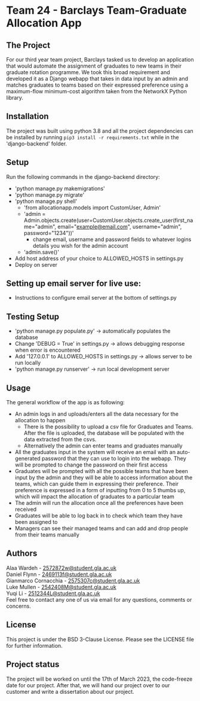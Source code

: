 # Team 24 - Barclays Team-Graduate Allocation App

## The Project
For our third year team project, Barclays tasked us to develop an application that would automate the assignment of graduates to new teams in their graduate rotation programme.
We took this broad requirement and developed it as a Django webapp that takes in data input by an admin and matches graduates to teams based on their expressed preference using a maximum-flow minimum-cost algorithm taken from the NetworkX Python library.

## Installation
The project was built using python 3.8 and all the project dependencies can be installed by running `pip3 install -r requirements.txt` while in the 'django-backend' folder.

## Setup
Run the following commands in the django-backend directory:
- 'python manage.py makemigrations'
- 'python manage.py migrate'
- 'python manage.py shell'
  - 'from allocationapp.models import CustomUser, Admin'
  - 'admin = Admin.objects.create(user=CustomUser.objects.create_user(first_name="admin", email="example@email.com", username="admin", password="1234"))'
      - change email, username and password fields to whatever logins details you wish for the admin account 
  - 'admin.save()'
- Add host address of your choice to ALLOWED_HOSTS in settings.py
- Deploy on server

## Setting up email server for live use:
- Instructions to configure email server at the bottom of settings.py

## Testing Setup
- 'python manage.py populate.py' -> automatically populates the database
- Change 'DEBUG = True' in settings.py -> allows debugging response when error is encountered
- Add '127.0.0.1' to ALLOWED_HOSTS in settings.py -> allows server to be run locally
- 'python manage.py runserver' -> run local development server

## Usage
The general workflow of the app is as following:
- An admin logs in and uploads/enters all the data necessary for the allocation to happen
    - There is the possibility to upload a csv file for Graduates and Teams. After the file is uploaded, the database will be populated with the data extracted from the csvs.
    - Alternatively the admin can enter teams and graduates manually
- All the graduates input in the system will receive an email with an auto-generated password that they can use to login into the webapp. They will be prompted to change the password on their first access
- Graduates will be prompted with all the possible teams that have been input by the admin and they will be able to access information about the teams, which can guide them in expressing their preference. Their preference is expressed in a form of inputting from 0 to 5 thumbs up, which will impact the allocation of graduates to a particular team
- The admin will run the allocation once all the preferences have been received
- Graduates will be able to log back in to check which team they have been assigned to
- Managers can see their managed teams and can add and drop people from their teams manually


## Authors
Alaa Wardeh - 2572872w@student.gla.ac.uk <br>
Daniel Flynn - 2469113f@student.gla.ac.uk <br>
Gianmarco Cornacchia - 2575307c@student.gla.ac.uk <br>
Luke Mullen - 2542408M@student.gla.ac.uk <br>
Yuqi Li - 2512344L@student.gla.ac.uk <br>
Feel free to contact any one of us via email for any questions, comments or concerns.

## License
This project is under the BSD 3-Clause License. Please see the LICENSE file for further information.

## Project status
The project will be worked on until the 17th of March 2023, the code-freeze date for our project. After that, we will hand our project over to our customer and write a dissertation about our project.
